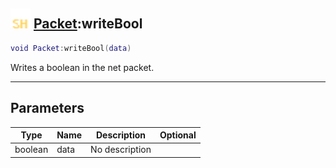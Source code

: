 ## <img src="../../.gitbook/assets/shared.png" width="32" height="32" /> [Packet](../packet/README.md):writeBool

```lua
void Packet:writeBool(data)
```

Writes a boolean in the net packet.<br>

-----------------
## Parameters

| Type   | Name | Description | Optional |
| ------ | ---- | ----------- | -------: |
| boolean | data | No description |  |
